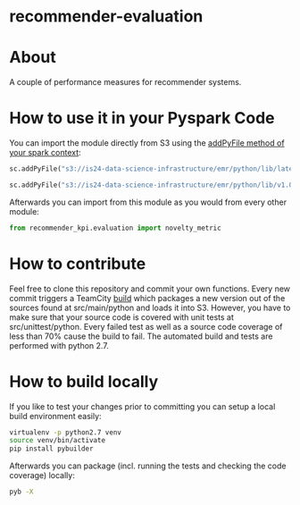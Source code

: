 # recommender-evaluation

# About
A couple of performance measures for recommender systems.
# How to use it in your Pyspark Code

You can import the module directly from S3 using the
[addPyFile method of your spark context](http://spark.apache.org/docs/latest/api/python/pyspark.html#pyspark.SparkContext.addPyFile):

```python
sc.addPyFile("s3://is24-data-science-infrastructure/emr/python/lib/latest/recommender_evaluation.zip")
```

```python
sc.addPyFile("s3://is24-data-science-infrastructure/emr/python/lib/v1.0-21/recommender_evaluation.zip")
```

Afterwards you can import from this module as you would from every other module:

```python
from recommender_kpi.evaluation import novelty_metric
```


# How to contribute

Feel free to clone this repository and commit your own functions. Every new
commit triggers a TeamCity
[build](http://teamcity.rz.is/viewType.html?buildTypeId=DataScience_recommender-evaluation)
which packages a new version out of the sources found at src/main/python and
loads it into S3. However, you have to make sure that your source code is
covered with unit tests at src/unittest/python. Every failed test as well as a
source code coverage of less than 70% cause the build to fail. The automated
build and tests are performed with python 2.7.


# How to build locally

If you like to test your changes prior to committing you can setup a local build
environment easily:

```bash
virtualenv -p python2.7 venv
source venv/bin/activate
pip install pybuilder
```

Afterwards you can package (incl. running the tests and checking the code
coverage) locally:

```bash
pyb -X
```
